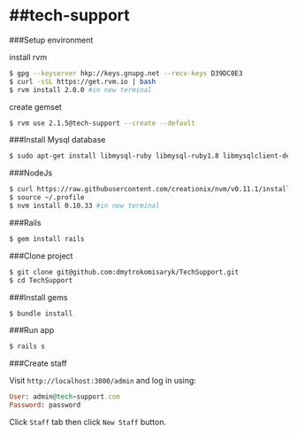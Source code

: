 ##tech-support
========

###Setup environment

install rvm
```sh
$ gpg --keyserver hkp://keys.gnupg.net --recv-keys D39DC0E3
$ curl -sSL https://get.rvm.io | bash
$ rvm install 2.0.0 #in new terminal
```
create gemset
```sh
$ rvm use 2.1.5@tech-support --create --default
```

###Install Mysql database
```sh
$ sudo apt-get install libmysql-ruby libmysql-ruby1.8 libmysqlclient-dev mysql-client mysql-server
```

###NodeJs
```sh
$ curl https://raw.githubusercontent.com/creationix/nvm/v0.11.1/install.sh | bash
$ source ~/.profile
$ nvm install 0.10.33 #in new terminal
```

###Rails
```sh
$ gem install rails
```

###Clone project

```sh
$ git clone git@github.com:dmytrokomisaryk/TechSupport.git
$ cd TechSupport
```

###Install gems

```sh
$ bundle install
```

###Run app

```sh
$ rails s
```

###Create staff

Visit `http://localhost:3000/admin` and log in using:

```ruby
User: admin@tech-support.com
Password: password
```

Click `Staff` tab then click `New Staff` button.
